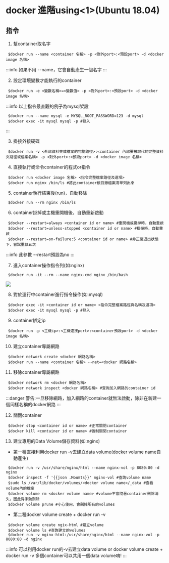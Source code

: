 # docker 進階using<1>(Ubuntu 18.04)

## 指令

1. 幫container取名字
```shell=
 $docker run --name <container 名稱> -p <對外port>:<預設port> -d <docker image 名稱>
```
:::info
如果不用 --name，它會自動產生一個名字
:::

2. 設定環境變數才能執行的container
```shell=
 $docker run -e <變數名稱>=<變數值> -p <對外port>:<預設port> -d <docker image 名稱>
```
:::info
以上指令最直觀的例子為mysql架設
```shell=
 $docker run --name mysql -e MYSQL_ROOT_PASSWORD=123 -d mysql
 $docker exec -it mysql mysql -p #登入
```
:::

3. 掛接外接硬碟
```shell=
 $docker run -v <外部資料夾或檔案的完整路徑>:<container 內部要被取代的完整資料夾路徑或檔案名稱> -p <對外port>:<預設port> -d <docker image 名稱>
``` 

4. 直接執行或命令container的程式or指令
```shell=
 $docker run <docker image 名稱> <指令完整檔案路徑及選項>
 $docker run nginx /bin/ls #將此container根目錄檔案清單列出來
```

5. container執行結束後(run)，自動移除
```shell=
 $docker run --rm nginx /bin/ls
```

6. container掛掉或主機重開機後，自動重新啟動
```shell=
 $docker --restart=always <container id or name> #重開機或掛掉時，自動重啟
 $docker --restart=unless-stopped <container id or name> #掛掉時，自動重啟
 $docker --restart=on-failure:5 <container id or name> #非正常退出狀態下，嘗試重啟五次 
```
:::info
此參數 --restart預設為no
:::

7. 進入container操作指令列(如:nginx)
```shell=
 $docker run -it --rm --name nginx-cmd nginx /bin/bash
```
![](https://i.imgur.com/Tl1tuFU.png)

8. 對於運行中container進行指令操作(如:mysql)
```shell=
 $docker exec -it <container id or name> <指令完整檔案路徑與名稱及選項>
 $docker exec -it mysql mysql -p #登入
```

9. container綁定ip
```shell=
 $docker run -p <主機ip>:<主機連接port>:<container預設port> -d <docker image 名稱>
```

10. 建立container專屬網路
```shell=
 $docker network create <docker 網路名稱>
 $docker run --name <container 名稱> --net=<docker 網路名稱>
```

11. 移除container專屬網路
```shell=
 $docker network rm <docker 網路名稱>
 $docker network inspect <docker 網路名稱> #查詢加入網路的container id
```
:::danger
警告:一旦移除網路，加入網路的container就無法啟動，除非在新建一個同樣名稱的docker網路
:::


12. 關閉container
```shell=
 $docker stop <container id or name> #正常關閉container
 $docker kill <container id or name> #強制關閉container
```

13. 建立專用的Data Volume儲存資料(如:nginx)
- 第一種直接利用docker run -v去建立data volume(docker volume name自動產生)
```shell=
 $docker run -v /usr/share/nginx/html --name nginx-vol -p 8080:80 -d nginx
 $docker inspect -f '{{json .Moumts}}' nginx-vol #查詢volume name
 $sudo ls /var/lib/docker/volumes/<docker volume name>/_data #查看volume內的檔案
 $docker volume rm <docker volume name> #volume不會隨著container刪除消失，因此得手動刪除
 $docker volume prune #小心使用，會刪掉所有的volumes
```
- 第二種docker volume create + docker run -v
```shell=
 $docker volume create ngix-html #建立volume
 $docker volume ls #查詢建立的volumes
 $docker run -v nginx-html:/usr/share/nginx/html --name nginx-vol -p 8080:80 -d nginx
```
:::info
可以利用docker run的-v去建立data volume or docker volume create + docker run -v
多個container可以共用一個data volume唷!
:::
